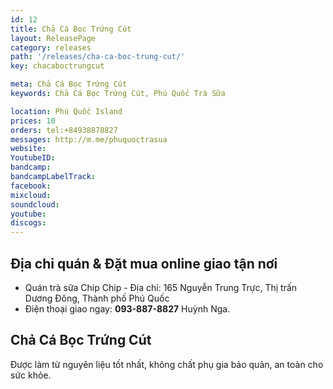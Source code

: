 ```yaml
---
id: 12
title: Chả Cá Bọc Trứng Cút
layout: ReleasePage
category: releases
path: '/releases/cha-ca-boc-trung-cut/'
key: chacaboctrungcut

meta: Chả Cá Bọc Trứng Cút
keywords: Chả Cá Bọc Trứng Cút, Phú Quốc Trà Sữa

location: Phú Quốc Island
prices: 10
orders: tel:+84938878827
messages: http://m.me/phuquoctrasua
website: 
YoutubeID: 
bandcamp: 
bandcampLabelTrack: 
facebook: 
mixcloud: 
soundcloud: 
youtube: 
discogs: 
---
```


## Địa chỉ quán & Đặt mua online giao tận nơi

- Quán trà sữa Chip Chip - Địa chỉ: 165 Nguyễn Trung Trực, Thị trấn Dương Đông, Thành phố Phú Quốc
- Điện thoại giao ngay: **093-887-8827** Huỳnh Nga.

## Chả Cá Bọc Trứng Cút
Được làm từ nguyên liệu tốt nhất, không chất phụ gia bảo quản, an toàn cho sức khỏe.